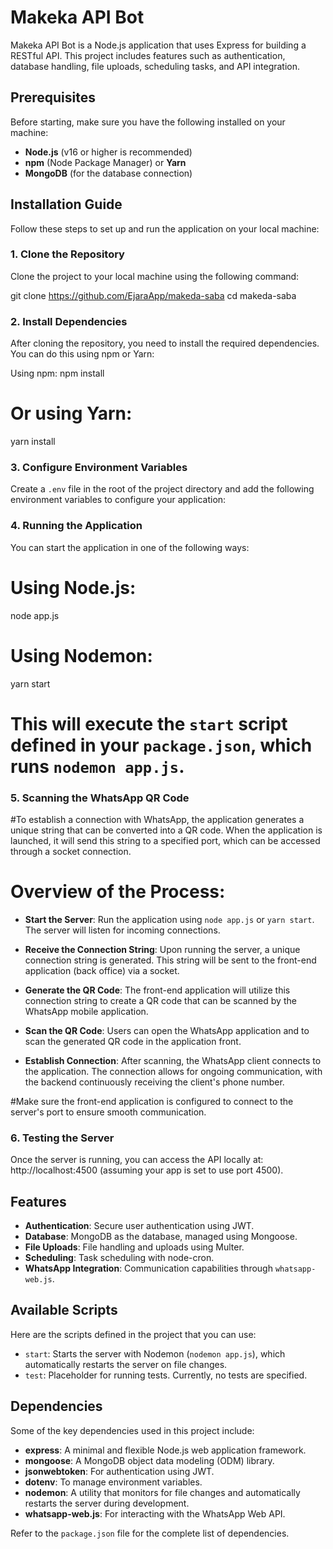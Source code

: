 # Makeka API Bot

Makeka API Bot is a Node.js application that uses Express for building a RESTful API. This project includes features such as authentication, database handling, file uploads, scheduling tasks, and API integration.

## Prerequisites

Before starting, make sure you have the following installed on your machine:
- **Node.js** (v16 or higher is recommended)
- **npm** (Node Package Manager) or **Yarn**
- **MongoDB** (for the database connection)

## Installation Guide

Follow these steps to set up and run the application on your local machine:

### 1. Clone the Repository

Clone the project to your local machine using the following command:

git clone https://github.com/EjaraApp/makeda-saba
cd makeda-saba

### 2. Install Dependencies

 After cloning the repository, you need to install the required dependencies. You can do this using npm or Yarn:

 Using npm:
npm install

# Or using Yarn:
yarn install

### 3. Configure Environment Variables
 Create a `.env` file in the root of the project directory and add the following environment variables to configure your application:

### 4. Running the Application
 You can start the application in one of the following ways:

# Using Node.js:
node app.js

# Using Nodemon:
yarn start
# This will execute the `start` script defined in your `package.json`, which runs `nodemon app.js`.

### 5. Scanning the WhatsApp QR Code
#To establish a connection with WhatsApp, the application generates a unique string that can be converted into a QR code. When the application is launched, it will send this string to a specified port, which can be accessed through a socket connection.

# Overview of the Process:

- **Start the Server**: Run the application using `node app.js` or `yarn start`. The server will listen for incoming connections.

- **Receive the Connection String**: Upon running the server, a unique connection string is generated. This string will be sent to the front-end application (back office) via a socket.

- **Generate the QR Code**: The front-end application will utilize this connection string to create a QR code that can be scanned by the WhatsApp mobile application.

- **Scan the QR Code**: Users can open the WhatsApp application and  to scan the generated QR code in the application front.

- **Establish Connection**: After scanning, the WhatsApp client connects to the application. The connection allows for ongoing communication, with the backend continuously receiving the client's phone number.

#Make sure the front-end application is configured to connect to the server's port to ensure smooth communication.


### 6. Testing the Server
 Once the server is running, you can access the API locally at: http://localhost:4500
 (assuming your app is set to use port 4500).

## Features

- **Authentication**: Secure user authentication using JWT.
- **Database**: MongoDB as the database, managed using Mongoose.
- **File Uploads**: File handling and uploads using Multer.
- **Scheduling**: Task scheduling with node-cron.
- **WhatsApp Integration**: Communication capabilities through `whatsapp-web.js`.

## Available Scripts

Here are the scripts defined in the project that you can use:

- `start`: Starts the server with Nodemon (`nodemon app.js`), which automatically restarts the server on file changes.
- `test`: Placeholder for running tests. Currently, no tests are specified.

## Dependencies

Some of the key dependencies used in this project include:

- **express**: A minimal and flexible Node.js web application framework.
- **mongoose**: A MongoDB object data modeling (ODM) library.
- **jsonwebtoken**: For authentication using JWT.
- **dotenv**: To manage environment variables.
- **nodemon**: A utility that monitors for file changes and automatically restarts the server during development.
- **whatsapp-web.js**: For interacting with the WhatsApp Web API.

Refer to the `package.json` file for the complete list of dependencies.


